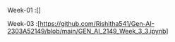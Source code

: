 Week-01 :[]

Week-03 :[https://github.com/Rishitha541/Gen-AI-2303A52149/blob/main/GEN_AI_2149_Week_3_3.ipynb]
